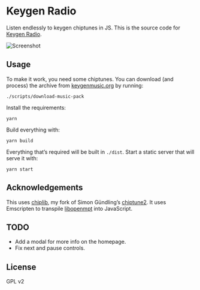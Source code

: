# Keygen Radio

Listen endlessly to keygen chiptunes in JS. This is the source code for [Keygen
Radio][kgradio].

![Screenshot](screenshot.png)

## Usage

To make it work, you need some chiptunes. You can download (and process) the
archive from [keygenmusic.org][kgmusic] by running:

    ./scripts/download-music-pack

Install the requirements:

    yarn

Build everything with:

    yarn build

Everything that’s required will be built in `./dist`. Start a static server that
will serve it with:

    yarn start

## Acknowledgements

This uses [chiplib][chiplib], my fork of Simon Gündling’s
[chiptune2][chiptune2]. It uses Emscripten to transpile [libopenmpt][libopenmpt]
into JavaScript.

## TODO

- Add a modal for more info on the homepage.
- Fix next and pause controls.

## License

GPL v2

[kgradio]: http://keygenradio.com
[kgmusic]: http://keygenmusic.org
[chiplib]: https://github.com/paul-nechifor/chiplib
[chiptune2]: https://github.com/deskjet/chiptune2.js
[libopenmpt]: http://lib.openmpt.org/libopenmpt
